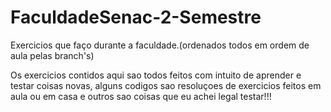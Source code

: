 # FaculdadeSenac-2-Semestre

Exercicios que faço durante a faculdade.(ordenados todos em ordem de aula pelas branch's)

Os exercicios contidos aqui sao todos feitos com intuito de aprender e testar coisas novas, alguns codigos sao resoluçoes de exercicios feitos em aula ou em casa e outros sao coisas que eu achei legal testar!!!
